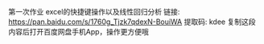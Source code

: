 第一次作业 excel的快捷键操作以及线性回归分析
链接: https://pan.baidu.com/s/1760g_Tjzk7qdexN-BouiWA 提取码: kdee 复制这段内容后打开百度网盘手机App，操作更方便哦
